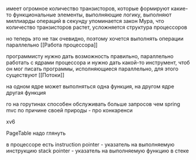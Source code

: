 имеет огромное количество транзисторов, которые формируют какие-то функциональные элементы, выполняющие логику, выполняют миллиарды операций в секунду
упоминается закон Мура, что количество транзисторов растет, усложняется структура процессоров

но теперь это не так очевидно, поэтому хочется выполнять операции параллельно
[[Работа процессора]]

программисту нужно дать возможность правильно, параллельно работать с ядрами процессора и нужно дать какой-то инструмент, чтоб он мог писать программы, исполняющиеся параллельно, для этого существуют [[Потоки]]

на одном ядре может выполняться одна функция, на другом ядре другая функция

го на горутинах способен обслуживать больше запросов чем spring mvc по причине своей природы - про конкаренси

xv6

PageTable надо глянуть

в процессоре есть instruction pointer - указатель на выполняемую инструкцию
					stack pointer - указатель на выполняемую функцию в стеке